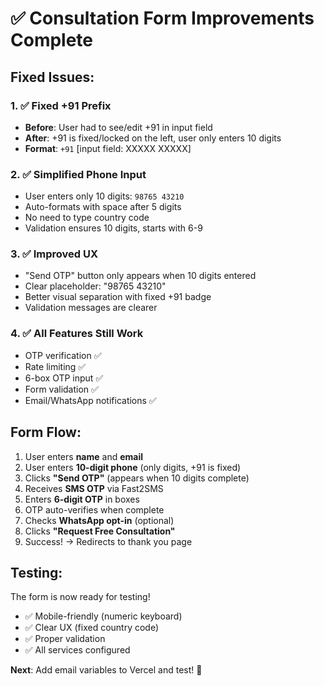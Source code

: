 # ✅ Consultation Form Improvements Complete

## Fixed Issues:

### 1. ✅ Fixed +91 Prefix
- **Before**: User had to see/edit +91 in input field
- **After**: +91 is fixed/locked on the left, user only enters 10 digits
- **Format**: `+91` [input field: XXXXX XXXXX]

### 2. ✅ Simplified Phone Input
- User enters only 10 digits: `98765 43210`
- Auto-formats with space after 5 digits
- No need to type country code
- Validation ensures 10 digits, starts with 6-9

### 3. ✅ Improved UX
- "Send OTP" button only appears when 10 digits entered
- Clear placeholder: "98765 43210"
- Better visual separation with fixed +91 badge
- Validation messages are clearer

### 4. ✅ All Features Still Work
- OTP verification ✅
- Rate limiting ✅
- 6-box OTP input ✅
- Form validation ✅
- Email/WhatsApp notifications ✅

## Form Flow:

1. User enters **name** and **email**
2. User enters **10-digit phone** (only digits, +91 is fixed)
3. Clicks **"Send OTP"** (appears when 10 digits complete)
4. Receives **SMS OTP** via Fast2SMS
5. Enters **6-digit OTP** in boxes
6. OTP auto-verifies when complete
7. Checks **WhatsApp opt-in** (optional)
8. Clicks **"Request Free Consultation"**
9. Success! → Redirects to thank you page

## Testing:

The form is now ready for testing!
- ✅ Mobile-friendly (numeric keyboard)
- ✅ Clear UX (fixed country code)
- ✅ Proper validation
- ✅ All services configured

**Next**: Add email variables to Vercel and test! 🚀

